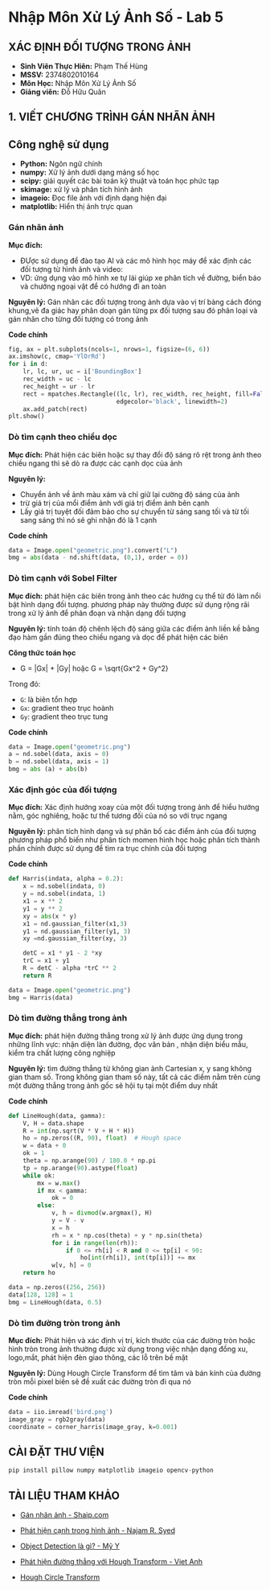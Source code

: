 # Nhập Môn Xử Lý Ảnh Số - Lab 5

## XÁC ĐỊNH ĐỐI TƯỢNG TRONG ẢNH
- **Sinh Viên Thực Hiên:** Phạm Thế Hùng
- **MSSV:** 2374802010164
- **Môn Học:** Nhập Môn Xử Lý Ảnh Số
- **Giảng viên:** Đỗ Hữu Quân

## 1. VIẾT CHƯƠNG TRÌNH GÁN NHÃN ẢNH

## Công nghệ sử dụng
- **Python:** Ngôn ngữ chính
- **numpy:** Xử lý ảnh dưới dạng mảng số học
- **scipy:**  giải quyết các bài toán kỹ thuật và toán học phức tạp
- **skimage:** xử lý và phân tích hình ảnh
- **imageio:** Đọc file ảnh với định dạng hiện đại
- **matplotlib:** Hiển thị ảnh trực quan

### Gán nhãn ảnh
**Mục đích:**  
- ĐƯợc sử dụng để đào tạo AI và các mô hình học máy để xác định các đối tượng từ hình ảnh và video:
- VD: ứng dụng vào mô hình xe tự lái giúp xe phân tích về đường, biển báo và chướng ngoại vật để có hướng đi an toàn

**Nguyên lý:** Gán nhãn các đối tượng trong ảnh dựa vào vị trí bàng cách đóng khung,vẽ đa giác hay phân doạn gán từng px đối tượng sau đó phân loại và gán nhãn cho từng đối tượng có trong ảnh

**Code chính**
```python
fig, ax = plt.subplots(ncols=1, nrows=1, figsize=(6, 6))
ax.imshow(c, cmap='YlOrRd')
for i in d:
    lr, lc, ur, uc = i['BoundingBox']
    rec_width = uc - lc
    rec_height = ur - lr
    rect = mpatches.Rectangle((lc, lr), rec_width, rec_height, fill=False,
                              edgecolor='black', linewidth=2)
    ax.add_patch(rect)
plt.show()
```

### Dò tìm cạnh theo chiều dọc
**Mục đích:** Phát hiện các biên hoặc sự thay đổi độ sáng rõ rệt trong ảnh theo chiều ngang thì sẽ dò ra được các cạnh dọc của ảnh

**Nguyên lý:** 
- Chuyển ảnh về ảnh màu xám và chỉ giữ lại cường độ sáng của ảnh
- trừ giá trị của mổi điểm ảnh với giá trị điểm ảnh bên cạnh
- Lấy giá trị tuyệt đối đảm bảo cho sự chuyển từ sáng sang tối và từ tối sang sáng thì nó sẽ ghi nhận đó là 1 cạnh 

**Code chính**
```python
data = Image.open("geometric.png").convert("L")
bmg = abs(data - nd.shift(data, (0,1), order = 0))
```

### Dò tìm cạnh với Sobel Filter
**Mục đích:**  phát hiện các biên trong ảnh theo các hướng cụ thể từ đó làm nổi bật hình dạng đối tượng. phương pháp này thường được sử dụng rộng rãi trong  xử lý ảnh để phân đoạn và nhận dạng đối tượng

**Nguyên lý:** tính toán độ chênh lệch độ sáng giữa các điểm ảnh liền kề bằng đạo hàm gần đúng theo chiều ngang và dọc để phát hiện các biên

**Công thức toán học**

- G = |Gx| + |Gy| hoặc G = \sqrt{Gx^2 + Gy^2}

Trong đó: 
- `G`: là biên tổn hợp
- `Gx`: gradient theo trục hoành 
- `Gy`: gradient theo trục tung

**Code chính**
```python
data = Image.open("geometric.png")
a = nd.sobel(data, axis = 0)
b = nd.sobel(data, axis = 1)
bmg = abs (a) + abs(b)
```

### Xác định góc của đối tượng
**Mục đích:** Xác định hướng xoay của một đối tượng trong ảnh để hiểu hướng nằm, góc nghiêng, hoặc tư thế tương đối của nó so với trục ngang

**Nguyên lý:** phân tích hình dạng và sự phân bố các điểm ảnh của đối tượng phương pháp phổ biến như phân tích momen hình học hoặc phân tích thành phần chính được sử dụng để tìm ra trục chính của đối tượng

**Code chính**
```python
def Harris(indata, alpha = 0.2):
    x = nd.sobel(indata, 0)
    y = nd.sobel(indata, 1)
    x1 = x ** 2
    y1 = y ** 2
    xy = abs(x * y)
    x1 = nd.gaussian_filter(x1,3)
    y1 = nd.gaussian_filter(y1, 3)
    xy =nd.gaussian_filter(xy, 3)

    detC = x1 * y1 - 2 *xy
    trC = x1 + y1
    R = detC - alpha *trC ** 2
    return R

data = Image.open("geometric.png")
bmg = Harris(data)
```
### Dò tìm đường thẳng trong ảnh
**Mục đích:** phát hiện đường thẳng trong xử lý ảnh được ứng dụng trong những lĩnh vực: nhận diện làn đường, đọc văn bản , nhận diện biểu mẫu, kiểm tra chất lượng công nghiệp

**Nguyên lý:** tìm đường thẳng từ không gian ảnh Cartesian x, y sang không gian tham số. Trong không gian tham số này, tất cả các điểm nằm trên cùng một đường thẳng trong ảnh gốc sẽ hội tụ tại một điểm duy nhất

**Code chính**
```python
def LineHough(data, gamma):
    V, H = data.shape
    R = int(np.sqrt(V * V + H * H))
    ho = np.zeros((R, 90), float)  # Hough space
    w = data + 0
    ok = 1
    theta = np.arange(90) / 180.0 * np.pi
    tp = np.arange(90).astype(float)
    while ok:
        mx = w.max()
        if mx < gamma:
            ok = 0
        else:
            v, h = divmod(w.argmax(), H)
            y = V - v
            x = h
            rh = x * np.cos(theta) + y * np.sin(theta)
            for i in range(len(rh)):
                if 0 <= rh[i] < R and 0 <= tp[i] < 90:
                    ho[int(rh[i]), int(tp[i])] += mx
            w[v, h] = 0
    return ho

data = np.zeros((256, 256))
data[128, 128] = 1
bmg = LineHough(data, 0.5)
```

### Dò tìm đường tròn trong ảnh
**Mục đích:** Phát hiện và xác định vị trí, kích thước của các đường tròn hoặc hình tròn trong ảnh thường được xử dụng trong việc nhận dạng đồng xu, logo,mắt, phát hiện đèn giao thông, các lỗ trên bề mặt 

**Nguyên lý:** Dùng Hough Circle Transform để tìm tâm và bán kính của đường tròn mỗi pixel biên sẽ đề xuất các đường tròn đi qua nó

**Code chính**
```python
data = iio.imread('bird.png')
image_gray = rgb2gray(data)
coordinate = corner_harris(image_gray, k=0.001)
```


## CÀI ĐẶT THƯ VIỆN
```python
pip install pillow numpy matplotlib imageio opencv-python
```


## TÀI LIỆU THAM KHẢO
- [Gán nhãn ảnh - Shaip.com](https://vi.shaip.com/blog/image-annotation-for-computer-vision/)

- [Phát hiện cạnh trong hình ảnh - Najam R. Syed](https://nrsyed.com/2018/02/18/edge-detection-in-images-how-to-derive-the-sobel-operator/)

- [Object Detection là gì? - Mỹ Y](https://interdata.vn/blog/object-detection-la-gi/)

- [Phát hiện đường thẳng với Hough Transform - Viet Anh](https://www.vietanh.dev/blog/2019-10-24-hough-transform-phat-hien-duong-thang)

- [Hough Circle Transform](https://docs.opencv.org/3.4/d4/d70/tutorial_hough_circle.html)